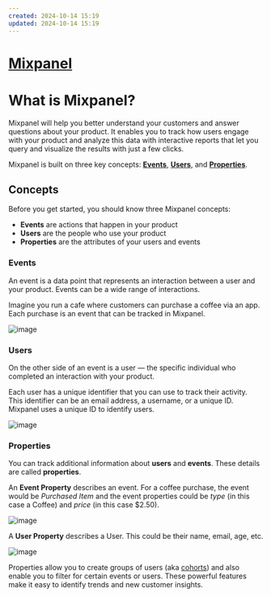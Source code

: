 ```yaml
---
created: 2024-10-14 15:19
updated: 2024-10-14 15:19
---
```

# [Mixpanel](https://docs.mixpanel.com/docs/what-is-mixpanel)
# What is Mixpanel?

Mixpanel will help you better understand your customers and answer questions about your product. It enables you to track how users engage with your product and analyze this data with interactive reports that let you query and visualize the results with just a few clicks.

Mixpanel is built on three key concepts: [**Events**](https://docs.mixpanel.com/docs/what-is-mixpanel#events), [**Users**](https://docs.mixpanel.com/docs/what-is-mixpanel#users), and [**Properties**](https://docs.mixpanel.com/docs/what-is-mixpanel#properties).

  

## Concepts[](https://docs.mixpanel.com/docs/what-is-mixpanel#concepts)

Before you get started, you should know three Mixpanel concepts:

- **Events** are actions that happen in your product
- **Users** are the people who use your product
- **Properties** are the attributes of your users and events

### Events[](https://docs.mixpanel.com/docs/what-is-mixpanel#events)

An event is a data point that represents an interaction between a user and your product. Events can be a wide range of interactions.

Imagine you run a cafe where customers can purchase a coffee via an app. Each purchase is an event that can be tracked in Mixpanel.

![image](https://docs.mixpanel.com/_next/static/media/event-1.8ee874fe.svg)

### Users[](https://docs.mixpanel.com/docs/what-is-mixpanel#users)

On the other side of an event is a user — the specific individual who completed an interaction with your product.

Each user has a unique identifier that you can use to track their activity. This identifier can be an email address, a username, or a unique ID. Mixpanel uses a unique ID to identify users.

![image](https://docs.mixpanel.com/_next/static/media/events-and-users.bafc63dc.svg)

### Properties[](https://docs.mixpanel.com/docs/what-is-mixpanel#properties)

You can track additional information about **users** and **events**. These details are called **properties**.

An **Event Property** describes an event. For a coffee purchase, the event would be _Purchased Item_ and the event properties could be _type_ (in this case a Coffee) and _price_ (in this case $2.50).

![image](https://docs.mixpanel.com/_next/static/media/event.c66d7b09.svg)

A **User Property** describes a User. This could be their name, email, age, etc.

![image](https://docs.mixpanel.com/_next/static/media/user-profile.08673eed.svg)

Properties allow you to create groups of users (aka [cohorts](https://docs.mixpanel.com/docs/users/cohorts)) and also enable you to filter for certain events or users. These powerful features make it easy to identify trends and new customer insights.